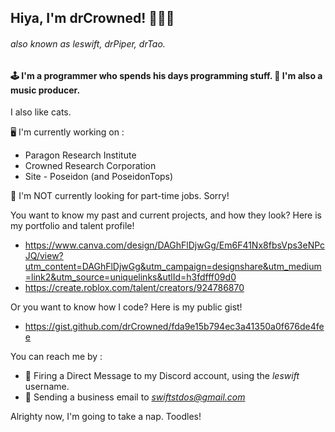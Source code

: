 ## Hiya, I'm drCrowned! 😶‍🌫️👑
###### also known as leswift, drPiper, drTao.

#### 🕹️ I'm a programmer who spends his days programming stuff. 🎵 I'm also a music producer.
I also like cats.

🖥️ I'm currently working on :
- Paragon Research Institute
- Crowned Research Corporation
- Site - Poseidon (and PoseidonTops)

💼 I'm NOT currently looking for part-time jobs. Sorry!

You want to know my past and current projects, and how they look? Here is my portfolio and talent profile!
- https://www.canva.com/design/DAGhFlDjwGg/Em6F41Nx8fbsVps3eNPcJQ/view?utm_content=DAGhFlDjwGg&utm_campaign=designshare&utm_medium=link2&utm_source=uniquelinks&utlId=h3fdfff09d0
- https://create.roblox.com/talent/creators/924786870

Or you want to know how I code? Here is my public gist!
- https://gist.github.com/drCrowned/fda9e15b794ec3a41350a0f676de4fee

You can reach me by :
- 💬 Firing a Direct Message to my Discord account, using the *leswift* username.
- 📨 Sending a business email to *swiftstdos@gmail.com*

Alrighty now, I'm going to take a nap. Toodles!
